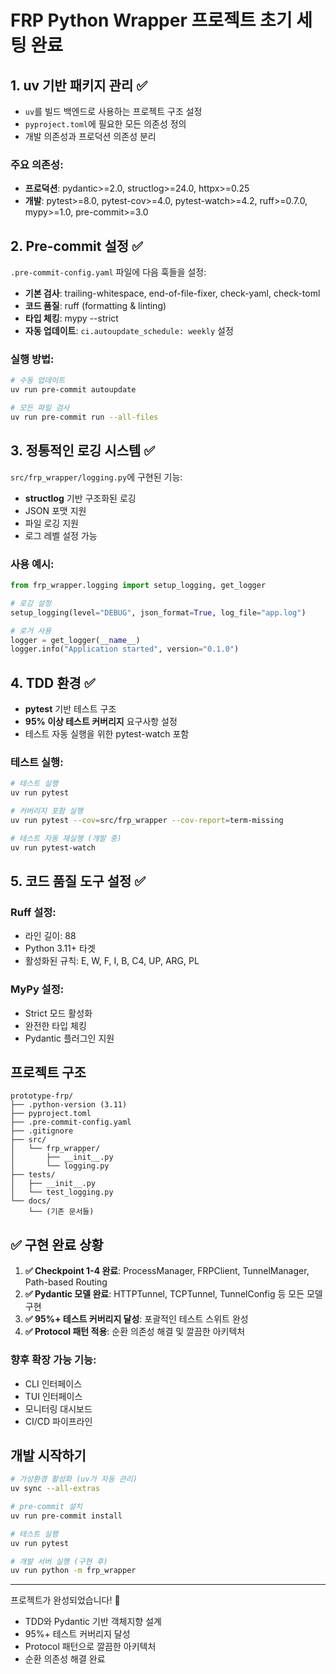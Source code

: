 # FRP Python Wrapper 프로젝트 초기 세팅 완료

## 1. uv 기반 패키지 관리 ✅

- `uv`를 빌드 백엔드로 사용하는 프로젝트 구조 설정
- `pyproject.toml`에 필요한 모든 의존성 정의
- 개발 의존성과 프로덕션 의존성 분리

### 주요 의존성:
- **프로덕션**: pydantic>=2.0, structlog>=24.0, httpx>=0.25
- **개발**: pytest>=8.0, pytest-cov>=4.0, pytest-watch>=4.2, ruff>=0.7.0, mypy>=1.0, pre-commit>=3.0

## 2. Pre-commit 설정 ✅

`.pre-commit-config.yaml` 파일에 다음 훅들을 설정:
- **기본 검사**: trailing-whitespace, end-of-file-fixer, check-yaml, check-toml
- **코드 품질**: ruff (formatting & linting)
- **타입 체킹**: mypy --strict
- **자동 업데이트**: `ci.autoupdate_schedule: weekly` 설정

### 실행 방법:
```bash
# 수동 업데이트
uv run pre-commit autoupdate

# 모든 파일 검사
uv run pre-commit run --all-files
```

## 3. 정통적인 로깅 시스템 ✅

`src/frp_wrapper/logging.py`에 구현된 기능:
- **structlog** 기반 구조화된 로깅
- JSON 포맷 지원
- 파일 로깅 지원
- 로그 레벨 설정 가능

### 사용 예시:
```python
from frp_wrapper.logging import setup_logging, get_logger

# 로깅 설정
setup_logging(level="DEBUG", json_format=True, log_file="app.log")

# 로거 사용
logger = get_logger(__name__)
logger.info("Application started", version="0.1.0")
```

## 4. TDD 환경 ✅

- **pytest** 기반 테스트 구조
- **95% 이상 테스트 커버리지** 요구사항 설정
- 테스트 자동 실행을 위한 pytest-watch 포함

### 테스트 실행:
```bash
# 테스트 실행
uv run pytest

# 커버리지 포함 실행
uv run pytest --cov=src/frp_wrapper --cov-report=term-missing

# 테스트 자동 재실행 (개발 중)
uv run pytest-watch
```

## 5. 코드 품질 도구 설정 ✅

### Ruff 설정:
- 라인 길이: 88
- Python 3.11+ 타겟
- 활성화된 규칙: E, W, F, I, B, C4, UP, ARG, PL

### MyPy 설정:
- Strict 모드 활성화
- 완전한 타입 체킹
- Pydantic 플러그인 지원

## 프로젝트 구조

```
prototype-frp/
├── .python-version (3.11)
├── pyproject.toml
├── .pre-commit-config.yaml
├── .gitignore
├── src/
│   └── frp_wrapper/
│       ├── __init__.py
│       └── logging.py
├── tests/
│   ├── __init__.py
│   └── test_logging.py
└── docs/
    └── (기존 문서들)
```

## ✅ 구현 완료 상황

1. **✅ Checkpoint 1-4 완료**: ProcessManager, FRPClient, TunnelManager, Path-based Routing
2. **✅ Pydantic 모델 완료**: HTTPTunnel, TCPTunnel, TunnelConfig 등 모든 모델 구현
3. **✅ 95%+ 테스트 커버리지 달성**: 포괄적인 테스트 스위트 완성
4. **✅ Protocol 패턴 적용**: 순환 의존성 해결 및 깔끔한 아키텍처

### 향후 확장 가능 기능:
- CLI 인터페이스
- TUI 인터페이스
- 모니터링 대시보드
- CI/CD 파이프라인

## 개발 시작하기

```bash
# 가상환경 활성화 (uv가 자동 관리)
uv sync --all-extras

# pre-commit 설치
uv run pre-commit install

# 테스트 실행
uv run pytest

# 개발 서버 실행 (구현 후)
uv run python -m frp_wrapper
```

---

프로젝트가 완성되었습니다! 🎉
- TDD와 Pydantic 기반 객체지향 설계
- 95%+ 테스트 커버리지 달성
- Protocol 패턴으로 깔끔한 아키텍처
- 순환 의존성 해결 완료
